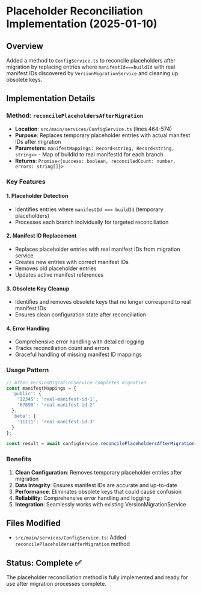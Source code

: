 # Placeholder Reconciliation Implementation (2025-01-10)

## Overview
Added a method to `ConfigService.ts` to reconcile placeholders after migration by replacing entries where `manifestId===buildId` with real manifest IDs discovered by `VersionMigrationService` and cleaning up obsolete keys.

## Implementation Details

### Method: `reconcilePlaceholdersAfterMigration`
- **Location**: `src/main/services/ConfigService.ts` (lines 464-574)
- **Purpose**: Replaces temporary placeholder entries with actual manifest IDs after migration
- **Parameters**: `manifestMappings: Record<string, Record<string, string>>` - Map of buildId to real manifestId for each branch
- **Returns**: `Promise<{success: boolean, reconciledCount: number, errors: string[]}>`

### Key Features

#### 1. Placeholder Detection
- Identifies entries where `manifestId === buildId` (temporary placeholders)
- Processes each branch individually for targeted reconciliation

#### 2. Manifest ID Replacement
- Replaces placeholder entries with real manifest IDs from migration service
- Creates new entries with correct manifest IDs
- Removes old placeholder entries
- Updates active manifest references

#### 3. Obsolete Key Cleanup
- Identifies and removes obsolete keys that no longer correspond to real manifest IDs
- Ensures clean configuration state after reconciliation

#### 4. Error Handling
- Comprehensive error handling with detailed logging
- Tracks reconciliation count and errors
- Graceful handling of missing manifest ID mappings

### Usage Pattern
```typescript
// After VersionMigrationService completes migration
const manifestMappings = {
  'public': {
    '12345': 'real-manifest-id-1',
    '67890': 'real-manifest-id-2'
  },
  'beta': {
    '11111': 'real-manifest-id-3'
  }
};

const result = await configService.reconcilePlaceholdersAfterMigration(manifestMappings);
```

### Benefits
1. **Clean Configuration**: Removes temporary placeholder entries after migration
2. **Data Integrity**: Ensures manifest IDs are accurate and up-to-date
3. **Performance**: Eliminates obsolete keys that could cause confusion
4. **Reliability**: Comprehensive error handling and logging
5. **Integration**: Seamlessly works with existing VersionMigrationService

## Files Modified
- `src/main/services/ConfigService.ts`: Added `reconcilePlaceholdersAfterMigration` method

## Status: Complete ✅
The placeholder reconciliation method is fully implemented and ready for use after migration processes complete.
